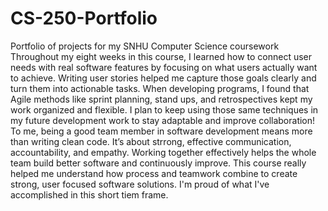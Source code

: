 # CS-250-Portfolio
Portfolio of projects for my SNHU Computer Science coursework
Throughout my eight weeks in this course, I learned how to connect user needs with real software features by focusing on what users actually want to achieve. Writing user stories helped me capture those goals clearly and turn them into actionable tasks. When developing programs, I found that Agile methods like sprint planning, stand ups, and retrospectives kept my work organized and flexible. I plan to keep using those same techniques in my future development work to stay adaptable and improve collaboration!
To me, being a good team member in software development means more than writing clean code. It’s about strrong, effective communication, accountability, and empathy. Working together effectively helps the whole team build better software and continuously improve. This course really helped me understand how process and teamwork combine to create strong, user focused software solutions. I'm proud of what I've accomplished in this short tiem frame.
